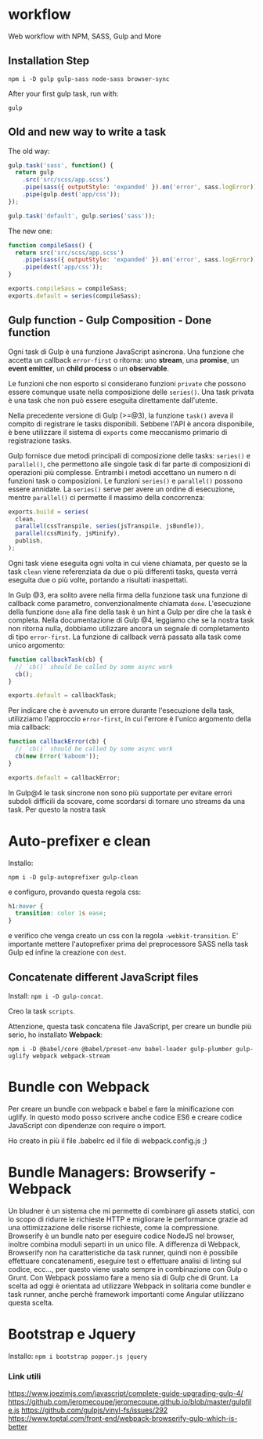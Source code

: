 # workflow

Web workflow with NPM, SASS, Gulp and More

## Installation Step

```
npm i -D gulp gulp-sass node-sass browser-sync
```

After your first gulp task, run with:

```
gulp
```

## Old and new way to write a task

The old way:

```javascript
gulp.task('sass', function() {
  return gulp
    .src('src/scss/app.scss')
    .pipe(sass({ outputStyle: 'expanded' }).on('error', sass.logError))
    .pipe(gulp.dest('app/css'));
});

gulp.task('default', gulp.series('sass'));
```

The new one:

```javascript
function compileSass() {
  return src('src/scss/app.scss')
    .pipe(sass({ outputStyle: 'expanded' }).on('error', sass.logError))
    .pipe(dest('app/css'));
}

exports.compileSass = compileSass;
exports.default = series(compileSass);
```

## Gulp function - Gulp Composition - Done function

Ogni task di Gulp è una funzione JavaScript asincrona. Una funzione che accetta un callback `error-first` o ritorna: uno **stream**, una **promise**, un **event emitter**, un **child process** o un **observable**.

Le funzioni che non esporto si considerano funzioni `private` che possono essere comunque usate nella composizione delle `series()`. Una task privata è una task che non può essere eseguita direttamente dall'utente.

Nella precedente versione di Gulp (>=@3), la funzione `task()` aveva il compito di registrare le tasks disponibili. Sebbene l'API è ancora disponibile, è bene utilizzare il sistema di `exports` come meccanismo primario di registrazione tasks.

Gulp fornisce due metodi principali di composizione delle tasks: `series()` e `parallel()`, che permettono alle singole task di far parte di composizioni di operazioni più complesse. Entrambi i metodi accettano un numero n di funzioni task o composizioni. Le funzioni `series()` e `parallel()` possono essere annidate. La `series()` serve per avere un ordine di esecuzione, mentre `parallel()` ci permette il massimo della concorrenza:

```javascript
exports.build = series(
  clean,
  parallel(cssTranspile, series(jsTranspile, jsBundle)),
  parallel(cssMinify, jsMinify),
  publish,
);
```

Ogni task viene eseguita ogni volta in cui viene chiamata, per questo se la task `clean` viene referenziata da due o più differenti tasks, questa verrà eseguita due o più volte, portando a risultati inaspettati.

In Gulp @3, era solito avere nella firma della funzione task una funzione di callback come parametro, convenzionalmente chiamata `done`. L'esecuzione della funzione `done` alla fine della task è un hint a Gulp per dire che la task è completa.
Nella documentazione di Gulp @4, leggiamo che se la nostra task non ritorna nulla, dobbiamo utilizzare ancora un segnale di completamento di tipo `error-first`. La funzione di callback verrà passata alla task come unico argomento:

```javascript
function callbackTask(cb) {
  // `cb()` should be called by some async work
  cb();
}

exports.default = callbackTask;
```

Per indicare che è avvenuto un errore durante l'esecuzione della task, utilizziamo l'approccio `error-first`, in cui l'errore è l'unico argomento della mia callback:

```javascript
function callbackError(cb) {
  // `cb()` should be called by some async work
  cb(new Error('kaboom'));
}

exports.default = callbackError;
```

In Gulp@4 le task sincrone non sono più supportate per evitare errori subdoli difficili da scovare, come scordarsi di tornare uno streams da una task. Per questo la nostra task

# Auto-prefixer e clean

Installo:

```
npm i -D gulp-autoprefixer gulp-clean
```

e configuro, provando questa regola css:

```css
h1:hover {
  transition: color 1s ease;
}
```

e verifico che venga creato un css con la regola `-webkit-transition`.
E' importante mettere l'autoprefixer prima del preprocessore SASS nella task Gulp ed infine la creazione con `dest`.

## Concatenate different JavaScript files

Install: `npm i -D gulp-concat`.

Creo la task `scripts`.

Attenzione, questa task concatena file JavaScript, per creare un bundle più serio, ho installato **Webpack**:

```
npm i -D @babel/core @babel/preset-env babel-loader gulp-plumber gulp-uglify webpack webpack-stream
```

# Bundle con Webpack

Per creare un bundle con webpack e babel e fare la minificazione con uglify. In questo modo posso scrivere anche codice ES6 e creare codice JavaScript con dipendenze con require o import.

Ho creato in più il file .babelrc ed il file di webpack.config.js ;)

# Bundle Managers: Browserify - Webpack

Un bludner è un sistema che mi permette di combinare gli assets statici, con lo scopo di ridurre le richieste HTTP e migliorare le performance grazie ad una ottimizzazione delle risorse richieste, come la compressione.
Browserify è un bundle nato per eseguire codice NodeJS nel browser, inoltre combina moduli separti in un unico file. A differenza di Webpack, Browserify non ha caratteristiche da task runner, quindi non è possibile effettuare concatenamenti, eseguire test o effettuare analisi di linting sul codice, ecc..., per questo viene usato sempre in combinazione con Gulp o Grunt. Con Webpack possiamo fare a meno sia di Gulp che di Grunt.
La scelta ad oggi è orientata ad utilizzare Webpack in solitaria come bundler e task runner, anche perchè framework importanti come Angular utilizzano questa scelta.

# Bootstrap e Jquery

Installo: `npm i bootstrap popper.js jquery`

### Link utili

https://www.joezimjs.com/javascript/complete-guide-upgrading-gulp-4/
https://github.com/jeromecoupe/jeromecoupe.github.io/blob/master/gulpfile.js
https://github.com/gulpjs/vinyl-fs/issues/292
https://www.toptal.com/front-end/webpack-browserify-gulp-which-is-better
